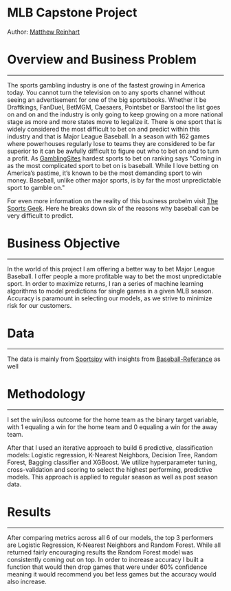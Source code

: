# MLB Capstone Project
Author: [Matthew Reinhart](https://www.linkedin.com/in/matthew-reinhart-1bb372173/)
# Overview and Business Problem
***
The sports gambling industry is one of the fastest growing in America today. You cannot turn the television on to any sports channel without seeing an advertisement for one of the big sportsbooks. Whether it be Draftkings, FanDuel, BetMGM, Caesaers, Pointsbet or Barstool the list goes on and on and the industry is only going to keep growing on a more national stage as more and more states move to legalize it. There is one sport that is widely considered the most difficult to bet on and predict within this industry and that is Major League Baseball. In a season with 162 games where powerhouses regularly lose to teams they are considered to be far superior to it can be awfully difficult to figure out who to bet on and to turn a profit. As [GamblingSites](https://www.gamblingsites.org/blog/6-sports-ranked-from-easiest-to-hardest-to-bet-on/) hardest sports to bet on ranking says "Coming in as the most complicated sport to bet on is baseball. While I love betting on America’s pastime, it’s known to be the most demanding sport to win money. Baseball, unlike other major sports, is by far the most unpredictable sport to gamble on." 

For even more information on the reality of this business probelm visit [The Sports Geek](https://www.thesportsgeek.com/blog/6-reasons-casual-gamblers-should-avoid-betting-on-the-mlb/). Here he breaks down six of the reasons why baseball can be very difficult to predict.
# Business Objective 
***
In the world of this project I am offering a better way to bet Major League Baseball. I offer people a more profitable way to bet the most unpredictable sport.
In order to maximize returns, I ran a series of machine learning algorithms to model predictions for single games in a given MLB season. Accuracy is paramount in selecting our models, as we strive to minimize risk for our customers.
# Data
***
The data is mainly from [Sportsipy](https://sportsreference.readthedocs.io/en/stable/mlb.html?highlight=MLB) with insights from [Baseball-Referance](https://www.baseball-reference.com/) as well
# Methodology
***
I set the win/loss outcome for the home team as the binary target variable, with 1 equaling a win for the home team and 0 equaling a win for the away team.

After that I used an iterative approach to build 6 predictive, classification models: Logistic regression, K-Nearest Neighbors, Decision Tree, Random Forest, Bagging classifier and XGBoost. We utilize hyperparameter tuning, cross-validation and scoring to select the highest performing, predictive models. This approach is applied to regular season as well as post season data.
# Results
***
After comparing metrics across all 6 of our models, the top 3 performers are Logistic Regression, K-Nearest Neighbors and Random Forest. While all returned fairly encouraging results the Random Forest model was consistently coming out on top. In order to increase accuracy I built a function that would then drop games that were under 60% confidence meaning it would recommend you bet less games but the accuracy would also increase.

